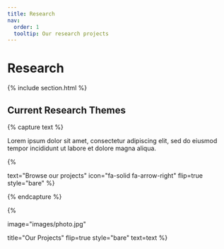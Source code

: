 ```yaml
---
title: Research
nav:
  order: 1
  tooltip: Our research projects
---
```


# Research

{% include section.html %}

## Current Research Themes

{% capture text %}

Lorem ipsum dolor sit amet, consectetur adipiscing elit, sed do eiusmod tempor incididunt ut labore et dolore magna aliqua.

{%
  <!-- include button.html -->
  <!-- link="projects" -->
  text="Browse our projects"
  icon="fa-solid fa-arrow-right"
  flip=true
  style="bare"
%}

{% endcapture %}

{%
  <!-- include feature.html -->
  image="images/photo.jpg"
  <!-- link="projects" -->
  title="Our Projects"
  flip=true
  style="bare"
  text=text
%}


<!-- # {% include icon.html icon="fa-solid fa-wrench" %}Projects -->

<!-- Lorem ipsum dolor sit amet, consectetur adipiscing elit, sed do eiusmod tempor incididunt ut labore et dolore magna aliqua.
Ut enim ad minim veniam, quis nostrud exercitation ullamco laboris nisi ut aliquip ex ea commodo consequat. -->

<!-- {% include tags.html tags="publication, resource, website" %}

{% include search-info.html %}

{% include section.html %}

## Featured

{% include list.html component="card" data="projects" filter="group == 'featured'" %}

{% include section.html %}

## More

{% include list.html component="card" data="projects" filter="!group" style="small" %} -->
